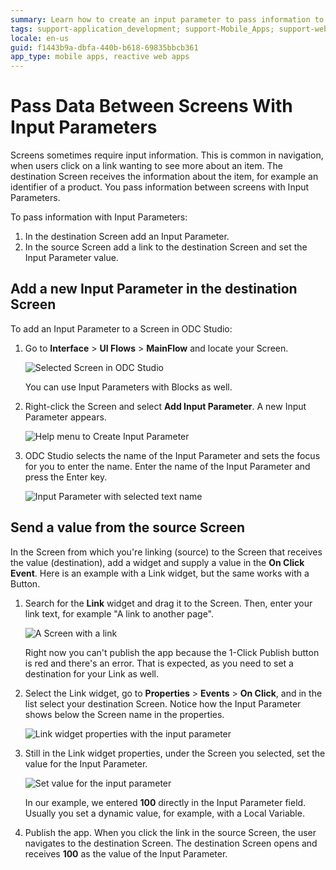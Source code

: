 ```yaml
---
summary: Learn how to create an input parameter to pass information to the destination screen.
tags: support-application_development; support-Mobile_Apps; support-webapps
locale: en-us
guid: f1443b9a-dbfa-440b-b618-69835bbcb361
app_type: mobile apps, reactive web apps
---
```


# Pass Data Between Screens With Input Parameters

Screens sometimes require input information. This is common in navigation, when users click on a link wanting to see more about an item. The destination Screen receives the information about the item, for example an identifier of a product. You pass information between screens with Input Parameters.

To pass information with Input Parameters:

1. In the destination Screen add an Input Parameter.
2. In the source Screen add a link to the destination Screen and set the Input Parameter value.

## Add a new Input Parameter in the destination Screen

To add an Input Parameter to a Screen in ODC Studio:

1. Go to **Interface** > **UI Flows** > **MainFlow** and locate your Screen.

    ![Selected Screen in ODC Studio](images/screen-selected-odcs.png)

    <div class="info" markdown="1">

    You can use Input Parameters with Blocks as well. 

    </div>
    
   
2. Right-click the Screen and select **Add Input Parameter**. A new Input Parameter appears. 

    ![Help menu to Create Input Parameter](images/help-menu-input-parameter-odcs.png)

3. ODC Studio selects the name of the Input Parameter and sets the focus for you to enter the name. Enter the name of the Input Parameter and press the Enter key.

    ![Input Parameter with selected text name](images/new-input-parameter-odcs.png)

## Send a value from the source Screen

In the Screen from which you're linking (source) to the Screen that receives the value (destination), add a widget and supply a value in the **On Click Event**. Here is an example with a Link widget, but the same works with a Button.

1. Search for the **Link** widget and drag it to the Screen. Then, enter your link text, for example "A link to another page".
   
    ![A Screen with a link](images/screen-with-link-odcs.png)

    Right now you can't publish the app because the 1-Click Publish button is red and there's an error. That is expected, as you need to set a destination for your Link as well. 

2. Select the Link widget, go to **Properties** > **Events** > **On Click**, and in the list select your destination Screen. Notice how the Input Parameter shows below the Screen name in the properties.

    ![Link widget properties with the input parameter](images/link-properties-input-parameter-odcs.png)
    
3. Still in the Link widget properties, under the Screen you selected, set the value for the Input Parameter.

    ![Set value for the input parameter](images/link-properties-input-parameter-set-odcs.png)

    In our example, we entered **100** directly in the Input Parameter field. Usually you set a dynamic value, for example, with a Local Variable.

4. Publish the app. When you click the link in the source Screen, the user navigates to the destination Screen. The destination Screen opens and receives **100** as the value of the Input Parameter.
